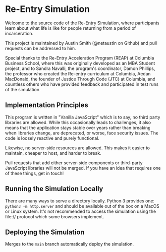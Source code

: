 # Re-Entry Simulation

Welcome to the source code of the Re-Entry Simulation, where participants learn about what life is 
like for people  returning from a period of incarceration.

This project is maintained by Austin Smith (@netaustin on Github) and pull requests can be addressed
to him.

Special thanks to the Re-Entry Acceleration Program (REAP) at Columbia Business School, where this 
was originally developed as an MBA Student project, and to Sandra Navalli, the program's 
coordinator, Damon Phillips, the professor who created the Re-entry curriculum at Columbia, Aedan 
MacDonald, the founder of Justice Through Code (JTC) at Columbia, and countless others who have 
provided feedback and participated in test runs of the simulation.

## Implementation Principles

This program is written in "Vanilla JavaScript" which is to say, no third party libraries are 
allowed. While this occasionally leads to challenges, it also means that the application stays 
stable over years rather than breaking when libraries change, are deprecated, or worse, face 
security issues. The code is loosely reactive and purely functional.

Likewise, no server-side resources are allowed. This makes it easier to maintain, cheaper to host, 
and harder to break.

Pull requests that add either server-side components or third-party JavaScript libraries will not 
be merged. If you have an idea that requires one of these things, get in touch!

## Running the Simulation Locally

There are many ways to serve a directory locally. Python 3 provides one: `python3 -m http.server` 
and should be available out of the box on a MacOS or Linux system. It's not recommended to access 
the simulation using the file:// protocol which some browsers implement.

## Deploying the Simulation

Merges to the `main` branch automatically deploy the simulation.